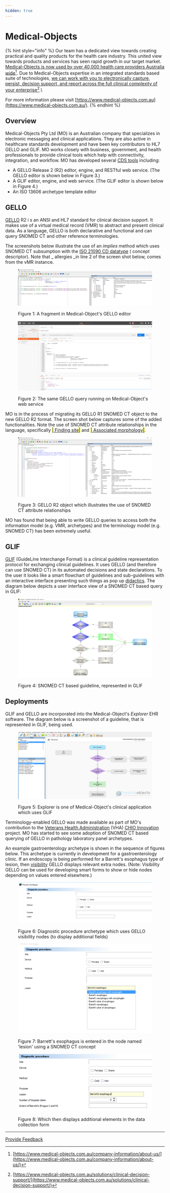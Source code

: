 ```yaml
---
hidden: true
---
```


# Medical-Objects

{% hint style="info" %}
Our team has a dedicated view towards creating practical and quality products for the health care industry. This united view towards products and services has seen rapid growth in our target market. [Medical-Objects is now used by over 40,000 health care providers Australia wide](#user-content-fn-1)[^1]. Due to Medical-Objects expertise in an integrated standards based suite of technologies, [we can work with you to electronically capture, persist, decision support, and report across the full clinical complexity of your enterprise](#user-content-fn-2)[^2].\


For more information please visit [https://www.medical-objects.com.au](https://www.medical-objects.com.au/).
{% endhint %}

## Overview

Medical-Objects Pty Ltd (MO) is an Australian company that specializes in electronic messaging and clinical applications. They are also active in healthcare standards development and have been key contributors to HL7 GELLO and GLIF. MO works closely with business, government, and health professionals to provide clinical tools which help with connectivity, integration, and workflow. MO has developed several [CDS tools](https://kb.medical-objects.com.au/display/PUB/Clinical+Decision+Support) including:

* A GELLO Release 2 (R2) editor, engine, and RESTful web service. (The GELLO editor is shown below in Figure 3.)
* A GLIF editor, engine, and web service. (The GLIF editor is shown below in Figure 4.)
* An ISO 13606 archetype template editor

## GELLO

[GELLO](../../4-inference-engine.md#gello) R2 i s an ANSI and HL7 standard for clinical decision support. It makes use of a virtual medical record (VMR) to abstract and present clinical data. As a language, GELLO is both declarative and functional and can query SNOMED CT and other reference terminologies.

The screenshots below illustrate the use of an _implies_ method which uses SNOMED CT subsumption with the [ISO 21090 CD datatype](https://kb.medical-objects.com.au/display/PUB/ISO+21090+Datatypes+Guide#ISO21090DatatypesGuide-ISOCD-ConceptDescriptorType) ( concept descriptor). Note that \_ allergies \_in line 2 of the screen shot below, comes from the vMR instance.

<figure><img src="../../images/123897749.png" alt=""><figcaption><p>Figure 1: A fragment in Medical-Object's GELLO editor</p></figcaption></figure>

<figure><img src="../../images/123897748.png" alt=""><figcaption><p>Figure 2: The same GELLO query running on Medical-Object's web service</p></figcaption></figure>

MO is in the process of migrating its GELLO R1 SNOMED CT object to the new GELLO R2 format. The screen shot below captures some of the added functionalities. Note the use of SNOMED CT attribute relationships in the language, specifically [<mark style="color:blue;">|</mark> Finding site<mark style="color:blue;">|</mark>](http://snomed.info/id/363698007) and [<mark style="color:blue;">|</mark> Associated morphology<mark style="color:blue;">|</mark>](http://snomed.info/id/116676008).

<figure><img src="../../images/123897747.png" alt=""><figcaption><p>Figure 3: GELLO R2 object which illustrates the use of SNOMED CT attribute relationships</p></figcaption></figure>

MO has found that being able to write GELLO queries to access both the information model (e.g. VMR, archetypes) and the terminology model (e.g. SNOMED CT) has been extremely useful.

## GLIF

[GLIF](../../3-knowledge-base/3.2-guidelines.md#guideline-interchange-format) (GuideLine Interchange Format) is a clinical guideline representation protocol for exchanging clinical guidelines. It uses GELLO (and therefore can use SNOMED CT) in its automated decisions and state declarations. To the user it looks like a smart flowchart of guidelines and sub-guidelines with an interactive interface presenting such things as pop up [didactics](https://en.wikipedia.org/wiki/Didactic_method#Didactic_teaching). The diagram below depicts a user interface view of a SNOMED CT based query in GLIF:

<figure><img src="../../images/123897746.png" alt=""><figcaption><p>Figure 4: SNOMED CT based guideline, represented in GLIF</p></figcaption></figure>

## Deployments

GLIF and GELLO are incorporated into the Medical-Object's _Explorer_ EHR software. The diagram below is a screenshot of a guideline, that is represented in GLIF, being used.

<figure><img src="../../images/123897745.png" alt=""><figcaption><p>Figure 5: Explorer is one of Medical-Object's clinical application which uses GLIF</p></figcaption></figure>

Terminology-enabled GELLO was made available as part of MO's contribution to the [Veterans Health Administration](https://www.va.gov/health/) (VHA) [CHIO Innovation](https://sites.google.com/site/enhancedcprscds/home) project. MO has started to see some adoption of SNOMED CT based querying of GELLO in pathology laboratory panel archetypes.

An example gastroenterology archetype is shown in the sequence of figures below. This archetype is currently in development for a gastroenterology clinic. If an endoscopy is being performed for a Barrett's esophagus type of lesion, then [visibility](https://kb.medical-objects.com.au/display/PUB/Node+Visibility) GELLO displays relevant extra nodes. (Note: Visibility GELLO can be used for developing smart forms to show or hide nodes depending on values entered elsewhere.)

<figure><img src="../../images/123897744.png" alt=""><figcaption><p>Figure 6: Diagnostic procedure archetype which uses GELLO visibility nodes (to display additional fields)</p></figcaption></figure>

<figure><img src="../../images/123897737.png" alt=""><figcaption><p>Figure 7: Barrett's esophagus is entered in the node named 'lesion' using a SNOMED CT concept</p></figcaption></figure>

<figure><img src="../../images/123897742.png" alt=""><figcaption><p>Figure 8: Which then displays additional elements in the data collection form</p></figcaption></figure>

***

[^1]: [https://www.medical-objects.com.au/company-information/about-us/](https://www.medical-objects.com.au/company-information/about-us/)

[^2]: [https://www.medical-objects.com.au/solutions/clinical-decision-support/](https://www.medical-objects.com.au/solutions/clinical-decision-support/)






<a href="https://docs.google.com/forms/d/e/1FAIpQLScTmbZIf0UEQwYDkY27EEWBkaiYkHSbR0_9DmFrMLXoQLyL7Q/viewform?usp=pp_url&entry.1767247133=CDS+Guide&entry.670899847=Medical-Objects" class="button primary">Provide Feedback</a>
